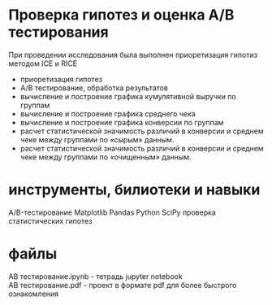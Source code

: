 # Проверка гипотез и оценка А/В тестирования #
При проведении исследования была выполнен приоретизация гипотиз методом ICE и RICE
- приоретизация гипотез
- А/В тестирование, обработка результатов
- вычисление и построение графика кумулятивной выручки по группам
- вычисление и построение графика среднего чека
- вычисление и построение графика конверсии по группам
- расчет статистической значимость различий в конверсии и среднем чеке между группами по «сырым» данным.
- расчет статистической значимость различий в конверсии и среднем чеке между группами по «очищенным» данным.

# инструменты, билиотеки и навыки
A/B-тестирование Matplotlib
Pandas Python SciPy
проверка статистических гипотез

# файлы
AB тестирование.ipynb - тетрадь jupyter notebook <br/>
AB тестирование.pdf - проект в формате pdf для более быстрого ознакомления


